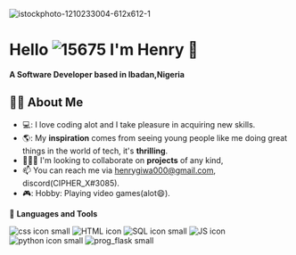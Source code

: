 
![istockphoto-1210233004-612x612-_1_](https://user-images.githubusercontent.com/97407958/174435857-b15b40b9-c550-4726-bce4-57f0df7cea8b.svg)




 # Hello ![15675](https://user-images.githubusercontent.com/97407958/174451504-a61dfc25-f2c6-414c-8f0a-e2dc557ee65a.gif) I'm Henry :robot:
                                 
 **A Software Developer based in Ibadan,Nigeria**


## 🙎‍♂️ About Me

- 💻: I love coding alot and I take pleasure in acquiring new skills.
- 🌎: My **inspiration** comes from seeing young people like me doing great things in the world of tech, it's **thrilling**.
- 🧑‍🤝‍🧑 I'm looking to collaborate on **projects** of any kind,
- 📫 You can reach me via henrygiwa000@gmail.com, discord(CIPHER_X#3085).
- 🎮: Hobby: Playing video games(alot:smile:).

 🚀 **Languages and Tools**

![css icon small](https://user-images.githubusercontent.com/97407958/174455178-ec82dae3-a89a-492f-8b5e-53c1db6449ff.png) ![HTML icon](https://user-images.githubusercontent.com/97407958/174454856-35171e84-578c-4387-bb5c-e136913c210e.png) ![SQL icon small](https://user-images.githubusercontent.com/97407958/174455214-c1e34df9-e4d1-45ff-94c2-e25f5b975164.png) ![JS icon](https://user-images.githubusercontent.com/97407958/174452584-1eaf98b1-6133-43f5-b07d-39da84392b5b.png) ![python icon small](https://user-images.githubusercontent.com/97407958/174455226-91370788-791b-4c52-803e-f5cbc64429e2.png) ![prog_flask small](https://user-images.githubusercontent.com/97407958/174455365-5ec1dde7-2b1f-4571-83a5-bff8a91a78b9.png)







<!---
CIPHER-000/CIPHER-000 is a ✨ special ✨ repository because its `README.md` (this file) appears on your GitHub profile.
You can click the Preview link to take a look at your changes.
--->
